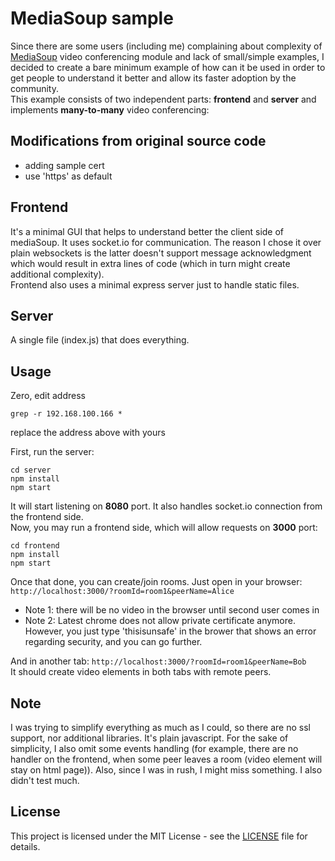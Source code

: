 MediaSoup sample
================
Since there are some users (including me) complaining about complexity of [MediaSoup] video conferencing module and lack of small/simple examples, I decided to create a bare minimum example of how can it be used in order to get people to understand it better and allow its faster adoption by the community.  
This example consists of two independent parts: **frontend** and **server** and implements **many-to-many** video conferencing:

Modifications from original source code
---------------------------------------
- adding sample cert
- use 'https' as default

Frontend
--------
It's a minimal GUI that helps to understand better the client side of mediaSoup. It uses socket.io for communication. The reason I chose it over plain websockets is the latter doesn't support message acknowledgment which would result in extra lines of code (which in turn might create additional complexity).  
Frontend also uses a minimal express server just to handle static files.

Server
------
A single file (index.js) that does everything.

Usage
-----

Zero, edit address
```
grep -r 192.168.100.166 *
```
replace the address above with yours


First, run the server:
```
cd server
npm install
npm start
```
It will start listening on **8080** port. It also handles socket.io connection from the frontend side.  
Now, you may run a frontend side, which will allow requests on **3000** port:
```
cd frontend
npm install
npm start
```
Once that done, you can create/join rooms. Just open in your browser:
`http://localhost:3000/?roomId=room1&peerName=Alice`  

- Note 1: there will be no video in the browser until second user comes in
- Note 2: Latest chrome does not allow private certificate anymore. However, you just type 'thisisunsafe' in the brower that shows an error regarding security, and you can go further.


And in another tab:
`http://localhost:3000/?roomId=room1&peerName=Bob`  
It should create video elements in both tabs with remote peers.


Note
----
I was trying to simplify everything as much as I could, so there are no ssl support, nor additional libraries. It's plain javascript. For the sake of simplicity, I also omit some events handling (for example, there are no handler on the frontend, when some peer leaves a room (video element will stay on html page)). Also, since I was in rush, I might miss something. I also didn't test much.

License
-------

This project is licensed under the MIT License - see the [LICENSE](LICENSE) file for details.


[MediaSoup]: <https://github.com/versatica/mediasoup>

